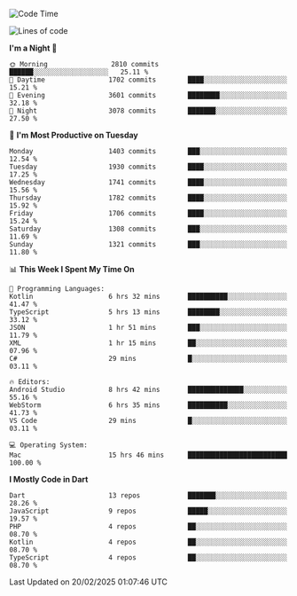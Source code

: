 <!--START_SECTION:waka-->
![Code Time](http://img.shields.io/badge/Code%20Time-1%2C102%20hrs%2027%20mins-blue)

![Lines of code](https://img.shields.io/badge/From%20Hello%20World%20I%27ve%20Written-3.8%20million%20lines%20of%20code-blue)

**I'm a Night 🦉** 

```text
🌞 Morning                2810 commits        ██████░░░░░░░░░░░░░░░░░░░   25.11 % 
🌆 Daytime                1702 commits        ████░░░░░░░░░░░░░░░░░░░░░   15.21 % 
🌃 Evening                3601 commits        ████████░░░░░░░░░░░░░░░░░   32.18 % 
🌙 Night                  3078 commits        ███████░░░░░░░░░░░░░░░░░░   27.50 % 
```
📅 **I'm Most Productive on Tuesday** 

```text
Monday                   1403 commits        ███░░░░░░░░░░░░░░░░░░░░░░   12.54 % 
Tuesday                  1930 commits        ████░░░░░░░░░░░░░░░░░░░░░   17.25 % 
Wednesday                1741 commits        ████░░░░░░░░░░░░░░░░░░░░░   15.56 % 
Thursday                 1782 commits        ████░░░░░░░░░░░░░░░░░░░░░   15.92 % 
Friday                   1706 commits        ████░░░░░░░░░░░░░░░░░░░░░   15.24 % 
Saturday                 1308 commits        ███░░░░░░░░░░░░░░░░░░░░░░   11.69 % 
Sunday                   1321 commits        ███░░░░░░░░░░░░░░░░░░░░░░   11.80 % 
```


📊 **This Week I Spent My Time On** 

```text
💬 Programming Languages: 
Kotlin                   6 hrs 32 mins       ██████████░░░░░░░░░░░░░░░   41.47 % 
TypeScript               5 hrs 13 mins       ████████░░░░░░░░░░░░░░░░░   33.12 % 
JSON                     1 hr 51 mins        ███░░░░░░░░░░░░░░░░░░░░░░   11.79 % 
XML                      1 hr 15 mins        ██░░░░░░░░░░░░░░░░░░░░░░░   07.96 % 
C#                       29 mins             █░░░░░░░░░░░░░░░░░░░░░░░░   03.11 % 

🔥 Editors: 
Android Studio           8 hrs 42 mins       ██████████████░░░░░░░░░░░   55.16 % 
WebStorm                 6 hrs 35 mins       ██████████░░░░░░░░░░░░░░░   41.73 % 
VS Code                  29 mins             █░░░░░░░░░░░░░░░░░░░░░░░░   03.11 % 

💻 Operating System: 
Mac                      15 hrs 46 mins      █████████████████████████   100.00 % 
```

**I Mostly Code in Dart** 

```text
Dart                     13 repos            ███████░░░░░░░░░░░░░░░░░░   28.26 % 
JavaScript               9 repos             █████░░░░░░░░░░░░░░░░░░░░   19.57 % 
PHP                      4 repos             ██░░░░░░░░░░░░░░░░░░░░░░░   08.70 % 
Kotlin                   4 repos             ██░░░░░░░░░░░░░░░░░░░░░░░   08.70 % 
TypeScript               4 repos             ██░░░░░░░░░░░░░░░░░░░░░░░   08.70 % 
```




 Last Updated on 20/02/2025 01:07:46 UTC
<!--END_SECTION:waka-->
